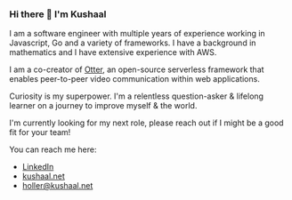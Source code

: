 ### Hi there 👋 I'm Kushaal

<!--
**kasperis3/kasperis3** is a ✨ _special_ ✨ repository because its `README.md` (this file) appears on your GitHub profile.

Here are some ideas to get you started:

- 🔭 I’m currently working on ...
- 🌱 I’m currently learning ...
- 👯 I’m looking to collaborate on ...
- 🤔 I’m looking for help with ...
- 💬 Ask me about ...
- 📫 How to reach me: ...
- 😄 Pronouns: ...
- ⚡ Fun fact: ...
-->

I am a software engineer with multiple years of experience working in Javascript, Go and a variety of frameworks. I have a
background in mathematics and I have extensive experience with AWS. 

I am a co-creator of [Otter](https://otter-framework.dev), an open-source serverless framework that enables peer-to-peer video communication within web applications.

Curiosity is my superpower. I'm a relentless question-asker & lifelong learner on a journey to improve myself & the world.

I'm currently looking for my next role, please reach out if I might be a good fit for your team!

You can reach me here:
- [LinkedIn](https://www.linkedin.com/in/kushaal-malde)
- [kushaal.net](https://kushaal.net)
- [holler@kushaal.net](mailto:holler@kushaal.net)
